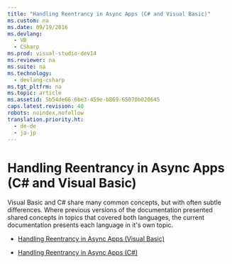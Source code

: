 ```yaml
---
title: "Handling Reentrancy in Async Apps (C# and Visual Basic)"
ms.custom: na
ms.date: 09/19/2016
ms.devlang: 
  - VB
  - CSharp
ms.prod: visual-studio-dev14
ms.reviewer: na
ms.suite: na
ms.technology: 
  - devlang-csharp
ms.tgt_pltfrm: na
ms.topic: article
ms.assetid: 5b54de66-6be3-459e-b869-65070b020645
caps.latest.revision: 40
robots: noindex,nofollow
translation.priority.ht: 
  - de-de
  - ja-jp
---
```

# Handling Reentrancy in Async Apps (C# and Visual Basic)
Visual Basic and C# share many common concepts, but with often subtle differences. Where previous versions of the documentation presented shared concepts in topics that covered both languages, the current documentation presents each language in it's own topic.  
  
-   [Handling Reentrancy in Async Apps (Visual Basic)](../Topic/Handling%20Reentrancy%20in%20Async%20Apps%20\(Visual%20Basic\).md)  
  
-   [Handling Reentrancy in Async Apps (C#)](../vs140/Handling-Reentrancy-in-Async-Apps--C#-.md)